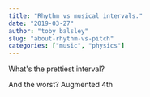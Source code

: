 ```yaml
---
title: "Rhythm vs musical intervals."
date: "2019-03-27"
author: "toby balsley" 
slug: "about-rhythm-vs-pitch"
categories: ["music", "physics"]
---
```


What's the prettiest interval?

And the worst? Augmented 4th
